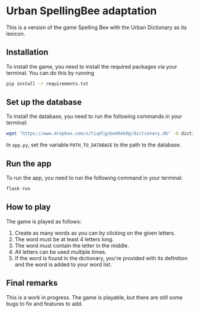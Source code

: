 # Urban SpellingBee adaptation

This is a version of the game Spelling Bee with the Urban Dictionary as its lexicon.

## Installation

To install the game, you need to install the required packages via your terminal. You can do this by running

```bash
pip install -r requirements.txt
```

## Set up the database

To install the database, you need to run the following commands in your terminal:

```bash
wget "https://www.dropbox.com/s/tiqdlgzbo40ak8g/dictionary.db" -O dictionary.db
```

In `app.py`, set the variable `PATH_TO_DATABASE` to the path to the database.

## Run the app

To run the app, you need to run the following command in your terminal:

```bash
flask run
```

## How to play

The game is played as follows:

1. Create as many words as you can by clicking on the given letters.
2. The word must be at least 4 letters long.
3. The word must contain the letter in the middle.
4. All letters can be used multiple times.
5. If the word is found in the dictionary, you're provided with its definition and the word is added to your word list.

## Final remarks

This is a work in progress. The game is playable, but there are still some bugs to fix and features to add.
